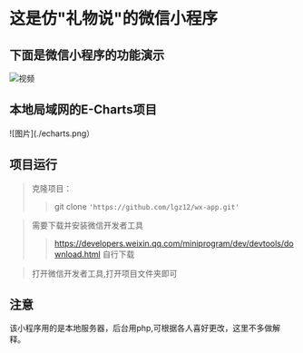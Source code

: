 # 这是仿"礼物说"的微信小程序

## 下面是微信小程序的功能演示

![视频](./wx-app.gif)


## 本地局域网的E-Charts项目


![图片](./echarts.png）
  
  
## 项目运行
>克隆项目：
>>git clone `'https://github.com/lgz12/wx-app.git'`

>需要下载并安装微信开发者工具
>>https://developers.weixin.qq.com/miniprogram/dev/devtools/download.html
>>自行下载

>打开微信开发者工具,打开项目文件夹即可

## 注意
该小程序用的是本地服务器，后台用php,可根据各人喜好更改，这里不多做解释。
